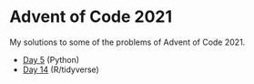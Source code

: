 # Advent of Code 2021
My solutions to some of the problems of Advent of Code 2021.

* [Day 5](https://studiolab.sagemaker.aws/import/github/franciscoyira/advent_of_code_2021/blob/master/day5.ipynb) (Python)
* [Day 14](https://franciscoyira.github.io/advent_of_code_2021/day14) (R/tidyverse)
